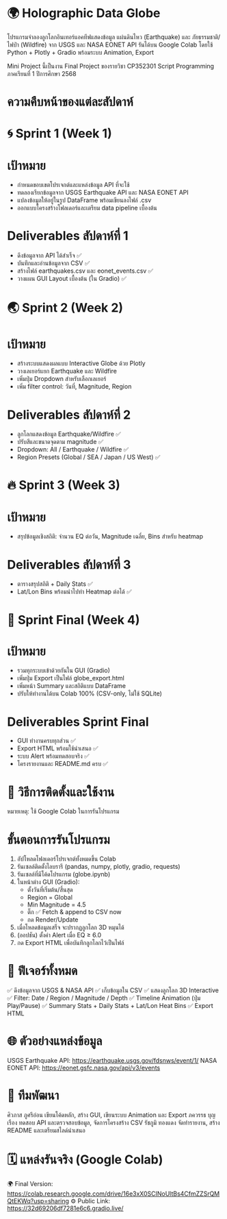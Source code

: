 # 🌍 Holographic Data Globe
โปรแกรมจำลองลูกโลกอินเทอร์แอคทีฟแสดงข้อมูล แผ่นดินไหว (Earthquake) และ ภัยธรรมชาติ/ไฟป่า (Wildfire) จาก USGS และ NASA EONET API
รันได้บน Google Colab โดยใช้ Python + Plotly + Gradio พร้อมระบบ Animation, Export

Mini Project นี้เป็นงาน Final Project ของรายวิชา CP352301 Script Programming ภาคเรียนที่ 1 ปีการศึกษา 2568

# ความคืบหน้าของแต่ละสัปดาห์
# 🌀 Sprint 1 (Week 1)
# เป้าหมาย
- กำหนดขอบเขตโปรเจกต์และแหล่งข้อมูล API ที่จะใช้
- ทดลองเรียกข้อมูลจาก USGS Earthquake API และ NASA EONET API
- แปลงข้อมูลให้อยู่ในรูป DataFrame พร้อมเขียนลงไฟล์ .csv
- ออกแบบโครงสร้างโฟลเดอร์และเตรียม data pipeline เบื้องต้น
# Deliverables สัปดาห์ที่ 1
- ดึงข้อมูลจาก API ได้สำเร็จ ✅
- บันทึกและอ่านข้อมูลจาก CSV ✅
- สร้างไฟล์ earthquakes.csv และ eonet_events.csv ✅
- วางแผน GUI Layout เบื้องต้น (ใน Gradio) ✅

# 🌏 Sprint 2 (Week 2)
# เป้าหมาย
- สร้างระบบแสดงผลแบบ Interactive Globe ด้วย Plotly
- วางเลเยอร์แยก Earthquake และ Wildfire
- เพิ่มปุ่ม Dropdown สำหรับเลือกเลเยอร์
- เพิ่ม filter control: วันที่, Magnitude, Region
# Deliverables สัปดาห์ที่ 2
- ลูกโลกแสดงข้อมูล Earthquake/Wildfire ✅
- ปรับสีและขนาดจุดตาม magnitude ✅
- Dropdown: All / Earthquake / Wildfire ✅
- Region Presets (Global / SEA / Japan / US West) ✅

# 🔥 Sprint 3 (Week 3)
# เป้าหมาย
- สรุปข้อมูลเชิงสถิติ: จำนวน EQ ต่อวัน, Magnitude เฉลี่ย, Bins สำหรับ heatmap
# Deliverables สัปดาห์ที่ 3
- ตารางสรุปสถิติ + Daily Stats ✅
- Lat/Lon Bins พร้อมนำไปทำ Heatmap ต่อได้ ✅

# 🚀 Sprint Final (Week 4)
# เป้าหมาย
- รวมทุกระบบเข้าด้วยกันใน GUI (Gradio)
- เพิ่มปุ่ม Export เป็นไฟล์ globe_export.html
- เพิ่มหน้า Summary และสถิติแบบ DataFrame
- ปรับให้ทำงานได้บน Colab 100% (CSV-only, ไม่ใช้ SQLite)
# Deliverables Sprint Final
- GUI ทำงานครบทุกส่วน ✅
- Export HTML พร้อมใช้นำเสนอ ✅
- ระบบ Alert พร้อมทดสอบจริง ✅
- โครงรายงานและ README.md ครบ ✅

# 📘 วิธีการติดตั้งและใช้งาน
หมายเหตุ: ใช้ Google Colab ในการรันโปรแกรม

# ขั้นตอนการรันโปรแกรม
1. อัปโหลดโฟลเดอร์โปรเจกต์ทั้งหมดขึ้น Colab
2. รันเซลล์ติดตั้งไลบรารี (pandas, numpy, plotly, gradio, requests)
3. รันเซลล์ที่มีโค้ดโปรแกรม (globe.ipynb)
4. ในหน้าต่าง GUI (Gradio):
   - ตั้งวันที่เริ่มต้น/สิ้นสุด
   - Region = Global
   - Min Magnitude = 4.5
   - ติ๊ก ✅ Fetch & append to CSV now
   - กด Render/Update
5. เมื่อโหลดข้อมูลเสร็จ จะปรากฏลูกโลก 3D หมุนได้
6. (ออปชัน) ตั้งค่า Alert เมื่อ EQ ≥ 6.0
7. กด Export HTML เพื่อบันทึกลูกโลกไว้เป็นไฟล์

# 🧠 ฟีเจอร์ทั้งหมด
✅ ดึงข้อมูลจาก USGS & NASA API
✅ เก็บข้อมูลใน CSV
✅ แสดงลูกโลก 3D Interactive
✅ Filter: Date / Region / Magnitude / Depth
✅ Timeline Animation (ปุ่ม Play/Pause)
✅ Summary Stats + Daily Stats + Lat/Lon Heat Bins
✅ Export HTML

# 🌐 ตัวอย่างแหล่งข้อมูล

USGS Earthquake API: https://earthquake.usgs.gov/fdsnws/event/1/
NASA EONET API: https://eonet.gsfc.nasa.gov/api/v3/events

# 🧩 ทีมพัฒนา
ศิวภาส ภูศรีอ่อน	 เขียนโค้ดหลัก, สร้าง GUI, เขียนระบบ Animation และ Export
ภควรรธ บุญเรือง	 ทดสอบ API และตรวจสอบข้อมูล, จัดการโครงสร้าง CSV
รัชภูมิ ทองแดง	 จัดทำรายงาน, สร้าง README และเตรียมสไลด์นำเสนอ

# 🗓️ แหล่งรันจริง (Google Colab)
🌍 Final Version: https://colab.research.google.com/drive/16e3xX0SCINoUltBs4CfmZZSrQMQtEKWq?usp=sharing
⚙️ Public Link: https://32d69206df7281e6c6.gradio.live/
